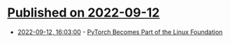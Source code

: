 # [Published on 2022-09-12](index.md)

* [2022-09-12, 16:03:00](https://news.slashdot.org/story/22/09/12/160258/pytorch-becomes-part-of-the-linux-foundation?utm_source=rss1.0mainlinkanon&utm_medium=feed) - [PyTorch Becomes Part of the Linux Foundation](https://news.slashdot.org/story/22/09/12/160258/pytorch-becomes-part-of-the-linux-foundation?utm_source=rss1.0mainlinkanon&utm_medium=feed)
